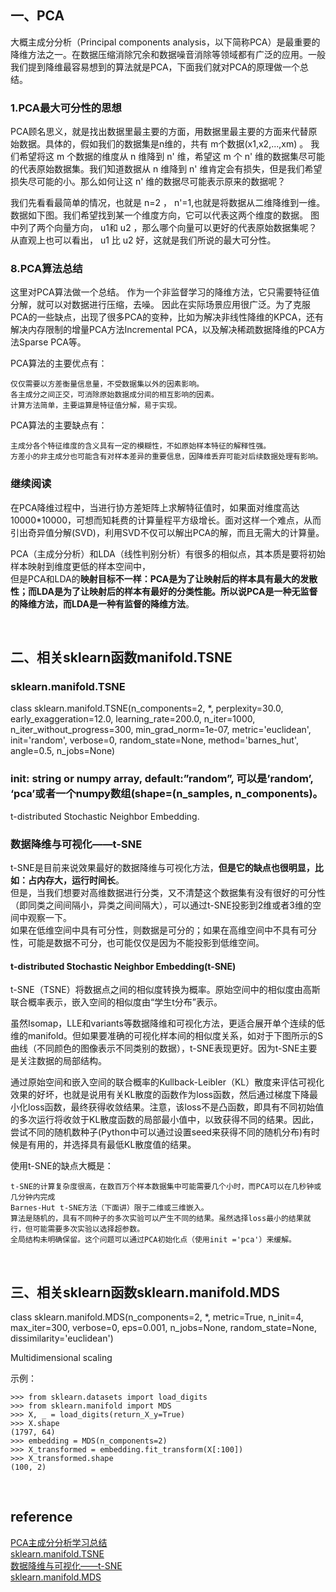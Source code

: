 ## 一、PCA
大概主成分分析（Principal components analysis，以下简称PCA）是最重要的降维方法之一。在数据压缩消除冗余和数据噪音消除等领域都有广泛的应用。一般我们提到降维最容易想到的算法就是PCA，下面我们就对PCA的原理做一个总结。

### 1.PCA最大可分性的思想
PCA顾名思义，就是找出数据里最主要的方面，用数据里最主要的方面来代替原始数据。具体的，假如我们的数据集是n维的，共有 m个数据(x1,x2,...,xm) 。
我们希望将这 m 个数据的维度从 n 维降到 n' 维，希望这 m 个 n' 维的数据集尽可能的代表原始数据集。我们知道数据从 n 维降到 n' 维肯定会有损失，但是我们希望损失尽可能的小。那么如何让这 n' 维的数据尽可能表示原来的数据呢？

我们先看看最简单的情况，也就是 n=2 ， n'=1,也就是将数据从二维降维到一维。数据如下图。我们希望找到某一个维度方向，它可以代表这两个维度的数据。
图中列了两个向量方向， u1和 u2 ，那么哪个向量可以更好的代表原始数据集呢？
从直观上也可以看出， u1 比 u2 好，这就是我们所说的最大可分性。

### 8.PCA算法总结
这里对PCA算法做一个总结。
作为一个非监督学习的降维方法，它只需要特征值分解，就可以对数据进行压缩，去噪。
因此在实际场景应用很广泛。为了克服PCA的一些缺点，出现了很多PCA的变种，比如为解决非线性降维的KPCA，还有解决内存限制的增量PCA方法Incremental PCA，以及解决稀疏数据降维的PCA方法Sparse PCA等。

PCA算法的主要优点有：
```
仅仅需要以方差衡量信息量，不受数据集以外的因素影响。　
各主成分之间正交，可消除原始数据成分间的相互影响的因素。
计算方法简单，主要运算是特征值分解，易于实现。
```
PCA算法的主要缺点有：
```
主成分各个特征维度的含义具有一定的模糊性，不如原始样本特征的解释性强。
方差小的非主成分也可能含有对样本差异的重要信息，因降维丢弃可能对后续数据处理有影响。
```
### 继续阅读
在PCA降维过程中，当进行协方差矩阵上求解特征值时，如果面对维度高达 10000*10000，可想而知耗费的计算量程平方级增长。面对这样一个难点，从而引出奇异值分解(SVD)，利用SVD不仅可以解出PCA的解，而且无需大的计算量。

PCA（主成分分析）和LDA（线性判别分析）有很多的相似点，其本质是要将初始样本映射到维度更低的样本空间中，  
但是PCA和LDA的**映射目标不一样：PCA是为了让映射后的样本具有最大的发散性；而LDA是为了让映射后的样本有最好的分类性能。所以说PCA是一种无监督的降维方法，而LDA是一种有监督的降维方法**。

&nbsp;

## 二、相关sklearn函数manifold.TSNE
### sklearn.manifold.TSNE
class sklearn.manifold.TSNE(n_components=2, *, perplexity=30.0, early_exaggeration=12.0, learning_rate=200.0, n_iter=1000, n_iter_without_progress=300, min_grad_norm=1e-07, metric='euclidean', init='random', verbose=0, random_state=None, method='barnes_hut', angle=0.5, n_jobs=None)
### init:	string or numpy array, default:”random”, 可以是’random’, ‘pca’或者一个numpy数组(shape=(n_samples, n_components)。

t-distributed Stochastic Neighbor Embedding.
### 数据降维与可视化——t-SNE
t-SNE是目前来说效果最好的数据降维与可视化方法，**但是它的缺点也很明显，比如：占内存大，运行时间长**。  
但是，当我们想要对高维数据进行分类，又不清楚这个数据集有没有很好的可分性（即同类之间间隔小，异类之间间隔大），可以通过t-SNE投影到2维或者3维的空间中观察一下。  
如果在低维空间中具有可分性，则数据是可分的；如果在高维空间中不具有可分性，可能是数据不可分，也可能仅仅是因为不能投影到低维空间。

#### t-distributed Stochastic Neighbor Embedding(t-SNE)
t-SNE（TSNE）将数据点之间的相似度转换为概率。原始空间中的相似度由高斯联合概率表示，嵌入空间的相似度由“学生t分布”表示。

虽然Isomap，LLE和variants等数据降维和可视化方法，更适合展开单个连续的低维的manifold。但如果要准确的可视化样本间的相似度关系，如对于下图所示的S曲线（不同颜色的图像表示不同类别的数据），t-SNE表现更好。因为t-SNE主要是关注数据的局部结构。


通过原始空间和嵌入空间的联合概率的Kullback-Leibler（KL）散度来评估可视化效果的好坏，也就是说用有关KL散度的函数作为loss函数，然后通过梯度下降最小化loss函数，最终获得收敛结果。注意，该loss不是凸函数，即具有不同初始值的多次运行将收敛于KL散度函数的局部最小值中，以致获得不同的结果。因此，尝试不同的随机数种子(Python中可以通过设置seed来获得不同的随机分布)有时候是有用的，并选择具有最低KL散度值的结果。

使用t-SNE的缺点大概是：
```
t-SNE的计算复杂度很高，在数百万个样本数据集中可能需要几个小时，而PCA可以在几秒钟或几分钟内完成
Barnes-Hut t-SNE方法（下面讲）限于二维或三维嵌入。
算法是随机的，具有不同种子的多次实验可以产生不同的结果。虽然选择loss最小的结果就行，但可能需要多次实验以选择超参数。
全局结构未明确保留。这个问题可以通过PCA初始化点（使用init ='pca'）来缓解。
```

&nbsp;
## 三、相关sklearn函数sklearn.manifold.MDS
class sklearn.manifold.MDS(n_components=2, *, metric=True, n_init=4, max_iter=300, verbose=0, eps=0.001, n_jobs=None, random_state=None, dissimilarity='euclidean')

Multidimensional scaling

示例：
```
>>> from sklearn.datasets import load_digits
>>> from sklearn.manifold import MDS
>>> X, _ = load_digits(return_X_y=True)
>>> X.shape
(1797, 64)
>>> embedding = MDS(n_components=2)
>>> X_transformed = embedding.fit_transform(X[:100])
>>> X_transformed.shape
(100, 2)
```

&nbsp;
## reference
[PCA主成分分析学习总结](https://zhuanlan.zhihu.com/p/32412043)  
[sklearn.manifold.TSNE](https://scikit-learn.org/stable/modules/generated/sklearn.manifold.TSNE.html)   
[数据降维与可视化——t-SNE](https://blog.csdn.net/hustqb/article/details/78144384)  
[sklearn.manifold.MDS](https://scikit-learn.org/stable/modules/generated/sklearn.manifold.MDS.html)
